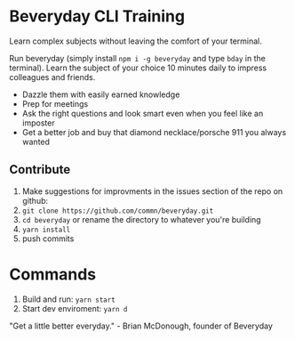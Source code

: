 # Beveryday CLI Training

Learn complex subjects without leaving the comfort of your terminal.

Run beveryday (simply install `npm i -g beveryday` and type `bday` in the terminal). Learn the subject of your choice  10 minutes daily to impress colleagues and friends.
- Dazzle them with easily earned knowledge
- Prep for meetings 
- Ask the right questions and look smart even when you feel like an imposter
- Get a better job and buy that diamond necklace/porsche 911 you always wanted

## Contribute

1. Make suggestions for improvments in the issues section of the repo on github: 
1. `git clone https://github.com/commn/beveryday.git`
1. `cd beveryday` or rename the directory to whatever you're building
1. `yarn install`
1. push commits

# Commands
1. Build and run: `yarn start`
1. Start dev enviroment: `yarn d`

"Get a little better everyday." - Brian McDonough, founder of Beveryday

